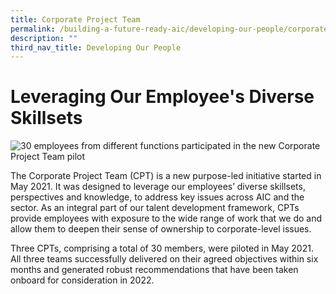 ```yaml
---
title: Corporate Project Team
permalink: /building-a-future-ready-aic/developing-our-people/corporate-project-team/
description: ""
third_nav_title: Developing Our People
---
```

# Leveraging Our Employee's Diverse Skillsets
![30 employees from different functions participated in the new Corporate Project Team pilot]()

The Corporate Project Team (CPT) is a new purpose-led initiative started in May 2021. It was designed to leverage our employees’ diverse skillsets, perspectives and knowledge, to address key issues across AIC and the sector. As an integral part of our talent development framework, CPTs provide employees with exposure to the wide range of work that we do and allow them to deepen their sense of ownership to corporate-level issues.

Three CPTs, comprising a total of 30 members, were piloted in May 2021. All three teams successfully delivered on their agreed objectives within six months and generated robust recommendations that have been taken onboard for consideration in 2022.
